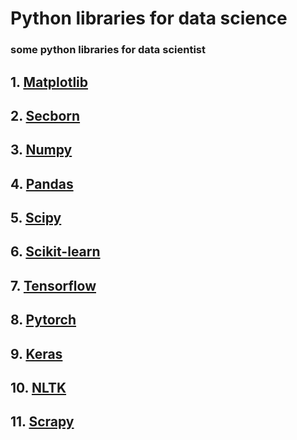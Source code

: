 # Python libraries for data science
### some python libraries for data scientist

## 1. [Matplotlib](https://matplotlib.org/tutorials/index.html)
## 2. [Secborn](https://seaborn.pydata.org/tutorial.html)
## 3. [Numpy](https://www.numpy.org/devdocs/user/quickstart.html)
## 4. [Pandas](https://pandas.pydata.org/pandas-docs/stable/index.html)
## 5. [Scipy](https://www.tutorialspoint.com/scipy/index.htm)
## 6. [Scikit-learn](https://scikit-learn.org/stable/tutorial/index.html)
## 7. [Tensorflow](https://www.tensorflow.org/tutorials/)
## 8. [Pytorch](https://pytorch.org/tutorials/)
## 9. [Keras](https://keras.io/)
## 10. [NLTK](https://www.tutorialspoint.com/artificial_intelligence_with_python/artificial_intelligence_with_python_nltk_package.htm)
## 11. [Scrapy](https://docs.scrapy.org/en/latest/intro/tutorial.html)
      
